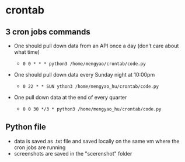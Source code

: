# crontab

## 3 cron jobs commands
- One should pull down data from an API once a day (don’t care about what time)
  - `0 0 * * * python3 /home/mengyao/crontab/code.py`

- One should pull down data every Sunday night at 10:00pm
  - `0 22 * * SUN ython3 /home/mengyao_hu/crontab/code.py`

- One pull down data at the end of every quarter
  - `0 0 30 */3 * python3 /home/mengyao_hu/crontab/code.py`

## Python file
- data is saved as .txt file and saved locally on the same vm where the cron jobs are running
- screenshots are saved in the "scerenshot" folder
